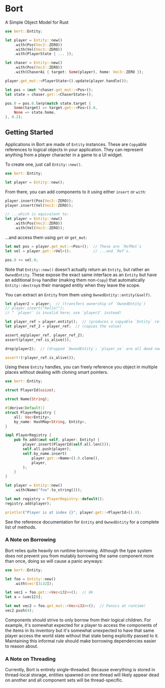 # Bort

A Simple Object Model for Rust

```rust
use bort::Entity;

let player = Entity::new()
    .with(Pos(Vec3::ZERO))
    .with(Vel(Vec3::ZERO))
    .with(PlayerState { ... });

let chaser = Entity::new()
    .with(Pos(Vec3::ZERO))
    .with(ChaserAi { target: Some(player), home: Vec3::ZERO });

player.get_mut::<PlayerState>().update(player.handle());

let pos = &mut *chaser.get_mut::<Pos>();
let state = chaser.get::<ChaserState>();

pos.0 = pos.0.lerp(match state.target {
    Some(target) => target.get::<Pos>().0,
    None => state.home,
}, 0.2);
```

## Getting Started

Applications in Bort are made of `Entity` instances. These are `Copy`able references to logical objects in your application. They can represent anything from a player character in a game to a UI widget.

To create one, just call `Entity::new()`.

```rust
use bort::Entity;

let player = Entity::new();
```

From there, you can add components to it using either `insert` or `with`:

```rust
player.insert(Pos(Vec3::ZERO));
player.insert(Vel(Vec3::ZERO));

// ...which is equivalent to:
let player = Entity::new()
    .with(Pos(Vec3::ZERO))
    .with(Vel(Vec3::ZERO));
```

...and access them using `get` or `get_mut`:

```rust
let mut pos = player.get_mut::<Pos>();  // These are `RefMut`s
let vel = player.get::<Vel>();          // ...and `Ref`s.

pos.0 += vel.0;
```

Note that `Entity::new()` doesn't actually return an `Entity`, but rather an `OwnedEntity`. These expose the exact same interface as an `Entity` but have an additional `Drop` handler (making them non-`Copy`) that automatically `Entity::destroy`s their managed entity when they leave the scope.

You can extract an `Entity` from them using `OwnedEntity::entity(&self)`.

```rust
let player2 = player;  // (transfers ownership of `OwnedEntity`)
// player.insert("hello!");
// ^ `player` is invalid here; use `player2` instead!

let player_ref = player.entity();  // (produces a copyable `Entity` reference)
let player_ref_2 = player_ref;  // (copies the value)

assert_eq(player_ref, player_ref_2);
assert(player_ref.is_alive());

drop(player2);  // (dropped `OwnedEntity`; `player_xx` are all dead now)

assert!(!player_ref.is_alive());
```

Using these `Entity` handles, you can freely reference you object in multiple places without dealing with cloning smart pointers.

```rust
use bort::Entity;

struct PlayerId(usize);

struct Name(String);

#[derive(Default)]
struct PlayerRegistry {
    all: Vec<Entity>,
    by_name: HashMap<String, Entity>,
}

impl PlayerRegistry {
    pub fn add(&mut self, player: Entity) {
        player.insert(PlayerId(self.all.len()));
        self.all.push(player);
        self.by_name.insert(
            player.get::<Name>().0.clone(),
            player,
        );
    }
}

let player = Entity::new()
    .with(Name("foo".to_string()));

let mut registry = PlayerRegistry::default();
registry.add(player);

println!("Player is at index {}", player.get::<PlayerId>().0);
```

See the reference documentation for `Entity` and `OwnedEntity` for a complete list of methods.

### A Note on Borrowing

Bort relies quite heavily on runtime borrowing. Although the type system does not prevent you from mutably borrowing the same component more than once, doing so will cause a panic anyways:

```rust
use bort::Entity;

let foo = Entity::new()
    .with(vec![3i32]);

let vec1 = foo.get::<Vec<i32>>();  // Ok
let a = &vec1[0];

let mut vec2 = foo.get_mut::<Vec<i32>>();  // Panics at runtime!
vec2.push(4);
```

Components should strive to only borrow from their logical children. For example, it's somewhat expected for a player to access the components of the items in its inventory but it's somewhat unexpected to have that same player access the world state without that state being explicitly passed to it. Maintaining this informal rule should make borrowing dependencies easier to reason about.

### A Note on Threading

Currently, Bort is entirely single-threaded. Because everything is stored in thread-local storage, entities spawned on one thread will likely appear dead on another and all component sets will be thread-specific.
